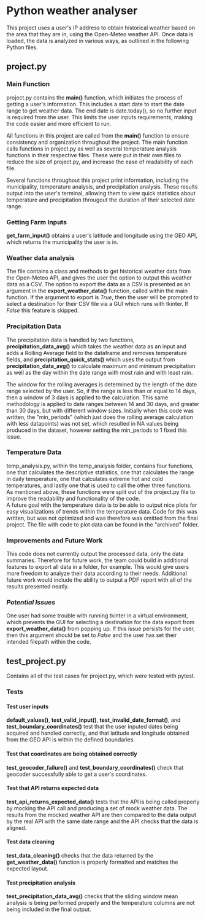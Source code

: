 # Python weather analyser
This project uses a user's IP address to obtain historical weather based on the area that they are in, using the Open-Meteo weather API. 
Once data is loaded, the data is analyzed in various ways, as outlined in the following Python files. 

## project.py
### Main Function
project.py contains the **main()** function, which initiates the process of getting a user's information. This includes a start date to start the date range to get weather data. The end date is date.today(), so no further input is required from the user. This limits the user inputs requirements, making the code easier and more efficient to run.  

All functions in this project are called from the **main()** function to ensure consistency and organization throughout the project. The main function calls functions in project.py as well as several temperature analysis functions in their respective files. These were put in their own files to reduce the size of project.py, and increase the ease of readability of each file.  

Several functions throughout this project print information, including the municipality, temperature analysis, and precipitation analysis. These results output into the user's terminal, allowing them to view quick statistics about temperature and precipitation througout the duration of their selected date range. 

### Getting Farm Inputs
**get_farm_input()** obtains a user's latitude and longitude using the GEO API, which returns the municipality the user is in.

### Weather data analysis
The file contains a class and methods to get historical weather data from the Open-Meteo API, and gives the user the option to output this weather data as a CSV. The option to export the data as a CSV is presented as an argument in the **export_weather_data()** function, called within the main function. If the argument to export is *True*, then the user will be prompted to select a destination for their CSV file via a GUI which runs with tkinter. If *False* this feature is skipped.

### Precipitation Data
The precipitation data is handled by two functions, **precipitation_data_avg()** which takes the weather data as an input and adds a Rolling Average field to the dataframe and removes temperature fields, and **precipitation_quick_stats()** which uses the output from **precipitation_data_avg()** to calculate maximum and minimum precipitation as well as the day within the date range with most rain and with least rain.  

The window for the rolling averages is determined by the length of the date range selected by the user. So, if the range is less than or equal to 14 days, then a window of 3 days is applied to the calculation. This same methodology is applied to date ranges between 14 and 30 days, and greater than 30 days, but with different window sizes. Initially when this code was written, the "min_periods" (which just does the rolling average calculation with less datapoints) was not set, which resulted in NA values being produced in the dataset, however setting the min_periods to 1 fixed this issue.

### Temperature Data 
temp_analysis.py, within the temp_analysis folder, contains four functions, one that calculates the descriptive statistics, one that calculates the range in daily temperature, one that calculates extreme hot and cold temperatures, and lastly one that is used to call the other three functions. As mentioned above, these functions were split out of the project.py file to improve the readability and functionality of the code.  
A future goal with the temperature data is to be able to output nice plots for easy visualizations of trends within the temperature data. Code for this was written, but was not optimized and was therefore was omitted from the final project. The file with code to plot data can be found in the "archived" folder.  


### Improvements and Future Work
This code does not currently output the processed data, only the data summaries. Therefore for future work, the team could build in additional features to export all data in a folder, for example. This would give users more freedom to analyze their data according to their needs. Additional future work would include the ability to output a PDF report with all of the results presented neatly.  

### *Potential Issues*  
One user had some trouble with running tkinter in a virtual environment, which prevents the GUI for selecting a destination for the data export from **export_weather_data()** from popping up. If this issue persists for the user, then this argument should be set to *False* and the user has set their intended filepath within the code. 

## test_project.py
Contains all of the test cases for project.py, which were tested with pytest.

### Tests
#### Test user inputs
**default_values()**, **test_valid_input()**, **test_invalid_date_format()**, and **test_boundary_coordinates()** test that the user inputed dates being acquired and handled correctly, and that latitude and longitude obtained from the GEO API is within the defined boundaries.

#### Test that coordinates are being obtained correctly
**test_geocoder_failure()** and **test_boundary_coordinates()** check that geocoder successfully able to get a user's coordinates. 

#### Test that API returns expected data
**test_api_returns_expected_data()** tests that the API is being called properly by mocking the API call and producing a set of mock weather data. The results from the mocked weather API are then compared to the data output by the real API with the same date range and the API checks that the data is aligned.

#### Test data cleaning
**test_data_cleaning()** checks that the data returned by the **get_weather_data()** function is properly formatted and matches the expected layout. 

#### Test precipitation analysis
**test_precipitation_data_avg()** checks that the sliding window mean analysis is being performed properly and the temperature columns are not being included in the final output. 






